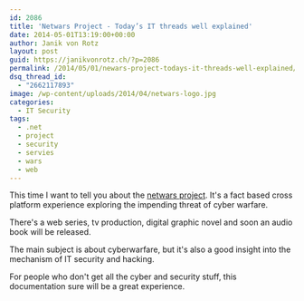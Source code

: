 ```yaml
---
id: 2086
title: 'Netwars Project - Today’s IT threads well explained'
date: 2014-05-01T13:19:00+00:00
author: Janik von Rotz
layout: post
guid: https://janikvonrotz.ch/?p=2086
permalink: /2014/05/01/newars-project-todays-it-threads-well-explained/
dsq_thread_id:
  - "2662117893"
image: /wp-content/uploads/2014/04/netwars-logo.jpg
categories:
  - IT Security
tags:
  - .net
  - project
  - security
  - servies
  - wars
  - web
---
```

This time I want to tell you about the [netwars project](http://www.netwars-project.com/). It's a fact based cross platform experience exploring the impending threat of cyber warfare.

There's a web series, tv production, digital graphic novel and soon an audio book will be released.
<!--more-->
The main subject is about cyberwarfare, but it's also a good insight into the mechanism of IT security and hacking.

For people who don't get all the cyber and security stuff, this documentation sure will be a great experience.
